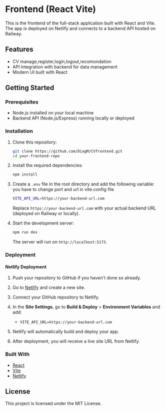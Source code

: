 # Frontend (React Vite)

This is the frontend of the full-stack application built with React and Vite. The app is deployed on Netlify and connects to a backend API hosted on Railway.

## Features

-  CV manage,register,login,logout,recomondation
- API integration with backend for data management
- Modern UI built with React

## Getting Started

### Prerequisites

- Node.js installed on your local machine
- Backend API (Node.js/Express) running locally or deployed

### Installation

1. Clone this repository:

    ```bash
    git clone https://github.com/DiagM/CVfrontend.git
    cd your-frontend-repo
    ```

2. Install the required dependencies:

    ```bash
    npm install
    ```

3. Create a `.env` file in the root directory and add the following variable:
    you have to change port and url in vite.config file
    ```bash
    VITE_API_URL=https://your-backend-url.com
    ```

    Replace `https://your-backend-url.com` with your actual backend URL (deployed on Railway or locally).

4. Start the development server:

    ```bash
    npm run dev
    ```

    The server will run on `http://localhost:5173`.

### Deployment

#### Netlify Deployment

1. Push your repository to GitHub if you haven't done so already.
2. Go to [Netlify](https://www.netlify.com/) and create a new site.
3. Connect your GitHub repository to Netlify.
4. In the **Site Settings**, go to **Build & Deploy** > **Environment Variables** and add:

    - `VITE_API_URL=https://your-backend-url.com`

5. Netlify will automatically build and deploy your app.
6. After deployment, you will receive a live site URL from Netlify.

### Built With

- [React](https://reactjs.org/)
- [Vite](https://vitejs.dev/)
- [Netlify](https://www.netlify.com/)

## License

This project is licensed under the MIT License.

